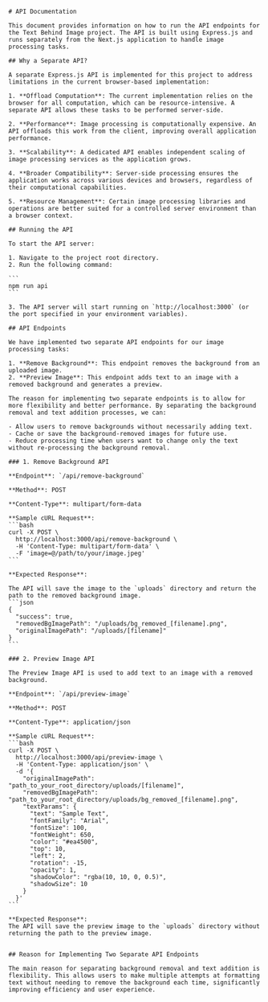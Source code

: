     # API Documentation

    This document provides information on how to run the API endpoints for the Text Behind Image project. The API is built using Express.js and runs separately from the Next.js application to handle image processing tasks.

    ## Why a Separate API?

    A separate Express.js API is implemented for this project to address limitations in the current browser-based implementation:

    1. **Offload Computation**: The current implementation relies on the browser for all computation, which can be resource-intensive. A separate API allows these tasks to be performed server-side.

    2. **Performance**: Image processing is computationally expensive. An API offloads this work from the client, improving overall application performance.

    3. **Scalability**: A dedicated API enables independent scaling of image processing services as the application grows.

    4. **Broader Compatibility**: Server-side processing ensures the application works across various devices and browsers, regardless of their computational capabilities.

    5. **Resource Management**: Certain image processing libraries and operations are better suited for a controlled server environment than a browser context.

    ## Running the API

    To start the API server:

    1. Navigate to the project root directory.
    2. Run the following command:

    ```
    npm run api
    ```

    3. The API server will start running on `http://localhost:3000` (or the port specified in your environment variables).

    ## API Endpoints

    We have implemented two separate API endpoints for our image processing tasks:

    1. **Remove Background**: This endpoint removes the background from an uploaded image.
    2. **Preview Image**: This endpoint adds text to an image with a removed background and generates a preview.

    The reason for implementing two separate endpoints is to allow for more flexibility and better performance. By separating the background removal and text addition processes, we can:

    - Allow users to remove backgrounds without necessarily adding text.
    - Cache or save the background-removed images for future use.
    - Reduce processing time when users want to change only the text without re-processing the background removal.

    ### 1. Remove Background API

    **Endpoint**: `/api/remove-background`

    **Method**: POST

    **Content-Type**: multipart/form-data

    **Sample cURL Request**:
    ```bash
    curl -X POST \
      http://localhost:3000/api/remove-background \
      -H 'Content-Type: multipart/form-data' \
      -F 'image=@/path/to/your/image.jpeg'
    ```

    **Expected Response**:

    The API will save the image to the `uploads` directory and return the path to the removed background image.
    ```json
    {
      "success": true,
      "removedBgImagePath": "/uploads/bg_removed_[filename].png",
      "originalImagePath": "/uploads/[filename]"
    }
    ```

    ### 2. Preview Image API

    The Preview Image API is used to add text to an image with a removed background.

    **Endpoint**: `/api/preview-image`

    **Method**: POST

    **Content-Type**: application/json

    **Sample cURL Request**:
    ```bash
    curl -X POST \
      http://localhost:3000/api/preview-image \
      -H 'Content-Type: application/json' \
      -d '{
        "originalImagePath": "path_to_your_root_directory/uploads/[filename]",
        "removedBgImagePath": "path_to_your_root_directory/uploads/bg_removed_[filename].png",
        "textParams": {
          "text": "Sample Text",
          "fontFamily": "Arial",
          "fontSize": 100,
          "fontWeight": 650,
          "color": "#ea4500",
          "top": 10,
          "left": 2,
          "rotation": -15,
          "opacity": 1,
          "shadowColor": "rgba(10, 10, 0, 0.5)",
          "shadowSize": 10
        }
      }'
    ```

    **Expected Response**:
    The API will save the preview image to the `uploads` directory without returning the path to the preview image.


    ## Reason for Implementing Two Separate API Endpoints

    The main reason for separating background removal and text addition is flexibility. This allows users to make multiple attempts at formatting text without needing to remove the background each time, significantly improving efficiency and user experience.
